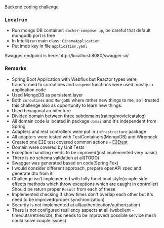 ###

Backend coding challenge

### Local run

- Run mongo DB container: `docker-compose up`, be careful that default mongodb port is free
- In Intellij run main class: `CinemaApplication`
- Put imdb key in file `application.yaml`

Swagger endpoint is here: http://localhost:8080/swagger-ui/

### Remarks

- Spring Boot Application with Webflux but Reactor types were transformed to coroutines and `suspend` functions were
  used mostly in application code
- Used MongoDB as persistent layer
- Both `coroutines` and `MongoDb` where rather new things to me, so I treated this challenge also as opportunity to
  learn new things.
- Used hexagonal architecture
- Divided domain between three subdomains(rating/movie/catalog)
- All domain code is located in package `domain`and it's independent from Spring
- Adapters and rest controllers were put in `infrastructure` package
- All adapters were tested with TestContainers(MongoDB) and Wiremock
- Created one E2E test covered common actions - [E2Etest](src/test/kotlin/com/mziolo/cinema/e2e/E2EFlowTest.kt)
- Domain were covered by Unit Tests
- Exception handling needs to be improved(just implemented very basic)
- There is no schema validation at all(TODO)
- Swagger was generated based on code(Spring Fox)
- I would consider different approach, prepare openAPi spec and generate dto from it
- Challenge isn't implemented with fully functional style(couple side effects methods which throw exceptions which are
  caught in controller)
  Should be return proper `Result` from each of these
- Implemented checking if show times don't overlap each other but it's need to be improved(proper synchronization)
- Security is not implemented at all(authentication/authorization)
- There is not configured resiliency aspects at all (webclient - timeouts/retries/cb), this needs to be improved(
  possible service mesh could solve couple issues)

